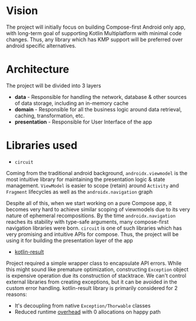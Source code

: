 # Vision

The project will initially focus on building Compose-first Android only app, with long-term goal of supporting Kotlin Multiplatform with minimal code changes. Thus, any library which has KMP support will be preferred over android specific alternatives.

# Architecture

The project will be divided into 3 layers
* **data** - Responsible for handling the network, database & other sources of data storage, including an in-memory cache
* **domain** - Responsible for all the business logic around data retrieval, caching, transformation, etc.
* **presentation** - Responsible for User Interface of the app


# Libraries used

* `circuit`

Coming from the traditional android background, `androidx.viewmodel` is the most intuitive library for maintaining the presentation logic & state management. `ViewModel` is easier to scope (retain) around `Activity` and `Fragment` lifecycles as well as the `androidx.navigation` graph

Despite all of this, when we start working on a pure Compose app, it becomes very hard to achieve similar scoping of viewmodels due to its very nature of ephemeral recompositions. By the time `androidx.navigation` reaches its stability with type-safe arguments, many compose-first navigation libraries were born. `circuit` is one of such libraries which has very promising and intuitive APIs for compose. Thus, the project will be using it for building the presentation layer of the app      

* [kotlin-result](https://github.com/michaelbull/kotlin-result)

Project required a simple wrapper class to encapsulate API errors. While this might sound like
premature optimization, constructing `Exception` object is expensive operation due its construction
of stacktrace. We can't control external libraries from creating exceptions, but it can be avoided
in the custom error handling. kotlin-result library is primarily considered for 2 reasons:
* It's decoupling from native `Exception/Thorwable` classes
* Reduced runtime [overhead](https://github.com/michaelbull/kotlin-result/wiki/Overhead) with 0 allocations
on happy path
